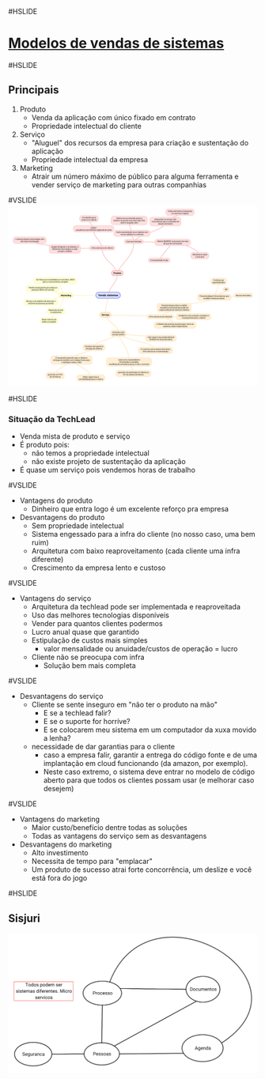 #HSLIDE
# [Modelos de vendas de sistemas](https://github.com/lourencomcviana/presentation/blob/venda/Venda_sistemas.pdf)

#HSLIDE

## Principais
1. Produto
   - Venda da aplicação com único fixado em contrato
   - Propriedade intelectual do cliente
2. Serviço
   - "Aluguel" dos recursos da empresa para criação e sustentação do aplicação
   - Propriedade intelectual da empresa
3. Marketing
   - Atrair um número máximo de público para alguma ferramenta e vender serviço de marketing para outras companhias

#VSLIDE
![Mapa mental](Venda_sistemas.png)


#HSLIDE
### Situação da TechLead
- Venda mista de produto e serviço
- É produto pois:
  - não temos a propriedade intelectual
  - não existe projeto de sustentação da aplicação
- É quase um serviço pois vendemos horas de trabalho

#VSLIDE
- Vantagens do produto
  - Dinheiro que entra logo é um excelente reforço pra empresa
- Desvantagens do produto
  - Sem propriedade intelectual
  - Sistema engessado para a infra do cliente (no nosso caso, uma bem ruim)
  - Arquitetura com baixo reaproveitamento
  (cada cliente uma infra diferente)
  - Crescimento da empresa lento e custoso

#VSLIDE
- Vantagens do serviço
  - Arquitetura da techlead pode ser implementada e reaproveitada
  - Uso das melhores tecnologias disponíveis
  - Vender para quantos clientes podermos
  - Lucro anual quase que garantido
  - Estipulação de custos mais simples
    - valor mensalidade ou anuidade/custos de operação = lucro
  - Cliente não se preocupa com infra
    - Solução bem mais completa

#VSLIDE
- Desvantagens do serviço
  - Cliente se sente inseguro em "não ter o produto na mão"
    - E se a techlead falir?
    - E se o suporte for horríve?
    - E se colocarem meu sistema em um computador da xuxa movido a lenha?
  - necessidade de dar garantias para o cliente 
    - caso a empresa falir, garantir a entrega do código fonte e de uma implantação em cloud funcionando (da amazon, por exemplo).
    - Neste caso extremo, o sistema deve entrar no modelo de código aberto para que todos os clientes possam usar (e melhorar caso desejem)

#VSLIDE
- Vantagens do marketing
  - Maior custo/benefício dentre todas as soluções
  - Todas as vantagens do serviço sem as desvantagens
- Desvantagens do marketing
  - Alto investimento
  - Necessita de tempo para "emplacar"
  - Um produto de sucesso atrai forte concorrência, um deslize e você está fora do jogo

#HSLIDE
## Sisjuri

![Mapa mental](modulos_sisjuri.png)
